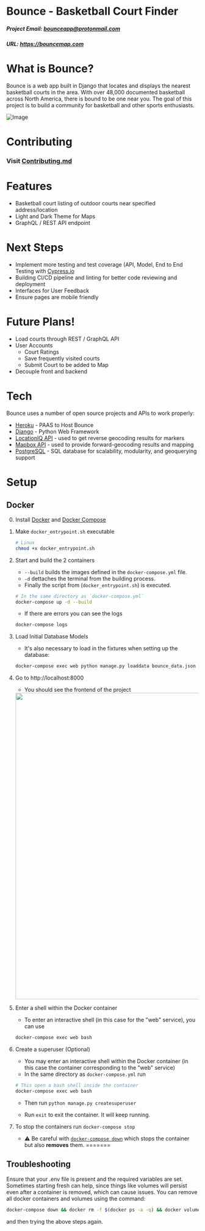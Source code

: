 # Bounce - Basketball Court Finder
##### Project Email: bounceapp@protonmail.com
##### URL: https://bouncemap.com
 
# What is Bounce?

Bounce is a web app built in Django that locates and displays the nearest basketball courts in the area. With over 48,000 documented basketball across North America, there is bound to be one near you. The goal of this project is to build a community for basketball and other sports enthusiasts.

![Image](https://i.ibb.co/Mp1dxwB/readme.jpg)

# Contributing
### Visit [Contributing.md](https://github.com/cfahlgren1/Bounce/blob/postgis/CONTRIBUTING.md)

# Features
  - Basketball court listing of outdoor courts near specified address/location
  - Light and Dark Theme for Maps
  - GraphQL / REST API endpoint
  
 # Next Steps
  - Implement more testing and test coverage (API, Model, End to End Testing with [Cypress.io](https://cypress.io)
  - Building CI/CD pipeline and linting for better code reviewing and deployment
  - Interfaces for User Feedback
  - Ensure pages are mobile friendly

# Future Plans!
  - Load courts through REST / GraphQL API
  - User Accounts
    - Court Ratings
    - Save frequently visited courts
    - Submit Court to be added to Map
  - Decouple front and backend

# Tech
Bounce uses a number of open source projects and APIs to work properly:
* [Heroku](https://www.heroku.com/) - PAAS to Host Bounce
* [Django](https://www.djangoproject.com/) - Python Web Framework
* [LocationIQ API](https://locationiq.com/) - used to get reverse geocoding results for markers
* [Mapbox API](https://www.mapbox.com) - used to provide forward-geocoding results and mapping
* [PostgreSQL](https://www.postgresql.org/) - SQL database for scalability, modularity, and geoquerying support

# Setup

## Docker

0. Install [Docker](https://docs.docker.com/get-docker/) and [Docker Compose](https://docs.docker.com/compose/install/)

1.  Make `docker_entrypoint.sh` executable
    ```bash
    # Linux
    chmod +x docker_entrypoint.sh
    ```

2.  Start and build the 2 containers

    -   `--build` builds the images defined in the `docker-compose.yml` file.
    -   `-d` dettaches the terminal from the building process.
    -   Finally the script from (`docker_entrypoint.sh`) is executed.

    ```bash
    # In the same directory as `docker-compose.yml`
    docker-compose up -d --build
    ```

    - If there are errors you can see the logs
    ```bash
    docker-compose logs
    ```

3. Load Initial Database Models

    - It's also necessary to load in the fixtures when setting up the database:
    ```bash
    docker-compose exec web python manage.py loaddata bounce_data.json
    ```

4. Go to http://localhost:8000

    - You should see the frontend of the project

    <img src="https://i.imgur.com/JDQp06y.png" width="800">

5. Enter a shell within the Docker container

    - To enter an interactive shell (in this case for the "web" service), you can use
    ```bash
    docker-compose exec web bash
    ```

6. Create a superuser (Optional)

    - You may enter an interactive shell within the Docker container
     (in this case the container corresponding to the "web" service)
    - In the same directory as `docker-compose.yml` run
    ```bash
    # This open a bash shell inside the container
    docker-compose exec web bash
    ```

    - Then run `python manage.py createsuperuser`
    
    - Run `exit` to exit the container. It will keep running.

7. To stop the containers run `docker-compose stop`

    - :warning: Be careful with [`docker-compose down`](https://docs.docker.com/compose/reference/down/) which stops the container but also **removes** them.
=======


## Troubleshooting

Ensure that your .env file is present and the required variables are set. 
Sometimes starting fresh can help, since things like volumes will persist
even after a container is removed, which can cause issues. You can remove all 
docker containers and volumes using the command:
```bash
docker-compose down && docker rm -f $(docker ps -a -q) && docker volume rm $(docker volume ls -q)
```
and then trying the above steps again.